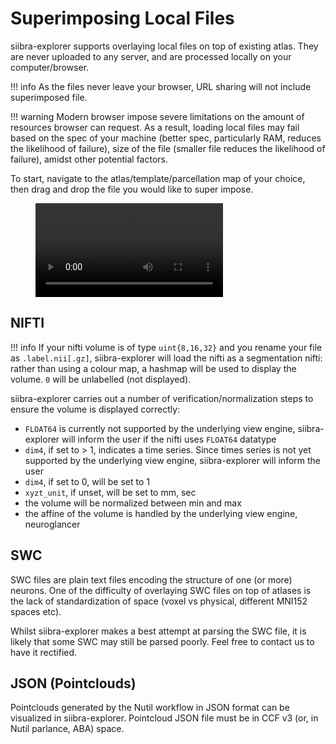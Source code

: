 # Superimposing Local Files

siibra-explorer supports overlaying local files on top of existing atlas. They are never uploaded to any server, and are processed locally on your computer/browser.

!!! info
	As the files never leave your browser, URL sharing will not include superimposed file.

!!! warning
	Modern browser impose severe limitations on the amount of resources browser can request. As a result, loading local files may fail based on the spec of your machine (better spec, particularly RAM, reduces the likelihood of failure), size of the file (smaller file reduces the likelihood of failure), amidst other potential factors.

To start, navigate to the atlas/template/parcellation map of your choice, then drag and drop the file you would like to super impose.

<figure>
  <video controls="true" allowfullscreen="true">
    <source src="https://data-proxy.ebrains.eu/api/v1/buckets/interactive-atlas-viewer/videos/20250221-drag-drop-siibra-paper.mp4" type="video/mp4">
  </video>
</figure>

## NIFTI

!!! info
	If your nifti volume is of type `uint{8,16,32}` and you rename your file as `.label.nii[.gz]`, siibra-explorer will load the nifti as a segmentation nifti: rather than using a colour map, a hashmap will be used to display the volume. `0` will be unlabelled (not displayed).

siibra-explorer carries out a number of verification/normalization steps to ensure the volume is displayed correctly:

- `FLOAT64` is currently not supported by the underlying view engine, siibra-explorer will inform the user if the nifti uses `FLOAT64` datatype
- `dim4`, if set to > 1, indicates a time series. Since times series is not yet supported by the underlying view engine, siibra-explorer will inform the user
- `dim4`, if set to 0, will be set to 1
- `xyzt_unit`, if unset, will be set to mm, sec
- the volume will be normalized between min and max
- the affine of the volume is handled by the underlying view engine, neuroglancer

## SWC

SWC files are plain text files encoding the structure of one (or more) neurons. One of the difficulty of overlaying SWC files on top of atlases is the lack of standardization of space (voxel vs physical, different MNI152 spaces etc). 

Whilst siibra-explorer makes a best attempt at parsing the SWC file, it is likely that some SWC may still be parsed poorly. Feel free to contact us to have it rectified.

## JSON (Pointclouds)

Pointclouds generated by the Nutil workflow in JSON format  can be visualized in siibra-explorer. Pointcloud JSON file must be in CCF v3 (or, in Nutil parlance, ABA) space.
